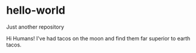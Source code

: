 # hello-world
Just another repository

Hi Humans!
I've had tacos on the moon and find them far superior to earth tacos.
